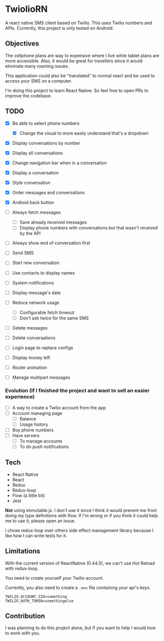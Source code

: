 # TwiolioRN
A react native SMS client based on Twilio. This uses Twilio numbers and APIs.
Currently, this project is only tested on Android.

## Objectives
The cellphone plans are way to expensive where I live while tablet plans are more accessible. Also, it would be great
for travellers since it would eliminate many roaming issues.

This application could also be "translated" to normal react and be used to access your SMS on a computer.

I'm doing this project to learn React Native. So feel free to open PRs to improve the codebase.

## TODO
- [x] Be able to select phone numbers
  - [x] Change the visual to more easily understand that's a dropdown
- [x] Display conversations by number
- [x] Display all conversations
- [x] Change navigation bar when in a conversation
- [x] Display a conversation
- [x] Style conversation
- [x] Order messages and conversations
- [x] Android back button
- [ ] Always fetch messages
  - [ ] Save already received messages
  - [ ] Display phone numbers with conversations but that wasn't received by the API
- [ ] Always show end of conversation first
- [ ] Send SMS
- [ ] Start new conversation
- [ ] Use contacts to display names
- [ ] System notifications
- [ ] Display message's date
- [ ] Reduce network usage
  - [ ] Configurable fetch timeout
  - [ ] Don't ask twice for the same SMS
- [ ] Delete messages
- [ ] Delete conversations
- [ ] Login page to replace configs
- [ ] Display money left


- [ ] Router animation
- [ ] Manage multipart messages

### Evolution (If I finished the project and want to sell an easier experience)
- [ ] A way to create a Twilio account from the app
- [ ] Account managing page
  - [ ] Balance
  - [ ] Usage history
- [ ] Buy phone numbers
- [ ] Have servers
  - [ ] To manage accounts
  - [ ] To do push notifications

## Tech
- React Native
- React
- Redux
- Redux-loop
- Flow (a little bit)
- Jest

**Not** using immutable.js. I don't use it since I think it would prevent me from doing my type definitions with flow.
If I'm wrong or if you think it could help me to use it, please open an issue.

I chose redux-loop over others side effect management library because I like how I can write tests for it.

## Limitations
With the current version of ReactNative (0.44.0), we can't use Hot Reload with redux-loop.

You need to create yourself your Twilio account.

Currently, you also need to create a `.env` file containing your api's keys.

```
TWILIO_ACCOUNT_SID=something
TWILIO_AUTH_TOKEN=somethingelse
```

## Contribution
I was planning to do this project alone, but if you want to help I would love to work with you.
